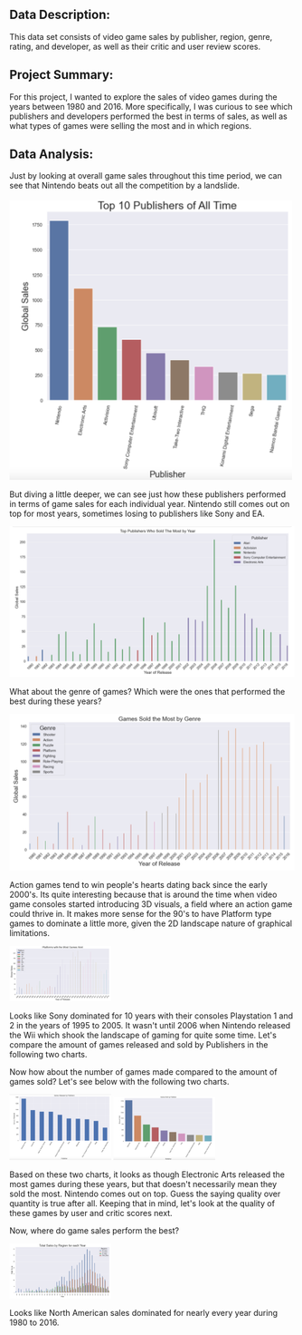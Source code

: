 ## Data Description:
This data set consists of video game sales by publisher, region, genre, rating, and developer, as well as their critic and user review scores.


## Project Summary:
For this project, I wanted to explore the sales of video games during the years between 1980 and 2016. More specifically, I was curious to see which publishers and developers performed the best in terms of sales, as well as what types of games were selling the most and in which regions.


## Data Analysis:
Just by looking at overall game sales throughout this time period, we can see that Nintendo beats out all the competition by a landslide.

<img src="https://github.com/andrew-alarcon17/Video_Games_Cleaning_and_Analyzing/blob/master/Video_Games_Charts/Top_10_Publishers_of_All_Time.png" width="500"> 


But diving a little deeper, we can see just how these publishers performed in terms of game sales for each individual year. Nintendo still comes out on top for most years, sometimes losing to publishers like Sony and EA.

<img src="https://github.com/andrew-alarcon17/Video_Games_Cleaning_and_Analyzing/blob/master/Video_Games_Charts/Publisher_Sales_by_Year.png" width="600"> 


What about the genre of games? Which were the ones that performed the best during these years?

<img src="https://github.com/andrew-alarcon17/Video_Games_Cleaning_and_Analyzing/blob/master/Video_Games_Charts/Game_Sales_by_Genre.png" width="600"> 

Action games tend to win people's hearts dating back since the early 2000's. Its quite interesting because that is around the time when video game consoles started introducing 3D visuals, a field where an action game could thrive in. It makes more sense for the 90's to have Platform type games to dominate a little more, given the 2D landscape nature of graphical limitations.


<img src="https://github.com/andrew-alarcon17/Video_Games_Cleaning_and_Analyzing/blob/master/Video_Games_Charts/Platforms_%26_Game_Sales.png" width="180"> 

Looks like Sony dominated for 10 years with their consoles Playstation 1 and 2 in the years of 1995 to 2005. It wasn't until 2006 when Nintendo released the Wii which shook the landscape of gaming for quite some time. Let's compare the amount of games released and sold by Publishers in the following two charts.


Now how about the number of games made compared to the amount of games sold? Let's see below with the following two charts.

<img src="https://github.com/andrew-alarcon17/Video_Games_Cleaning_and_Analyzing/blob/master/Video_Games_Charts/Games_Released_by_Publisher.png" width="180"> 

<img src="https://github.com/andrew-alarcon17/Video_Games_Cleaning_and_Analyzing/blob/master/Video_Games_Charts/Games_Sold_by_Publisher.png" width="180"> 

Based on these two charts, it looks as though Electronic Arts released the most games during these years, but that doesn't necessarily mean they sold the most. Nintendo comes out on top. Guess the saying quality over quantity is true after all. Keeping that in mind, let's look at the quality of these games by user and critic scores next.


Now, where do game sales perform the best?

<img src="https://github.com/andrew-alarcon17/Video_Games_Cleaning_and_Analyzing/blob/master/Video_Games_Charts/Total_Sales_by_Region_by_Year.png" width="180"> 

Looks like North American sales dominated for nearly every year during 1980 to 2016.
